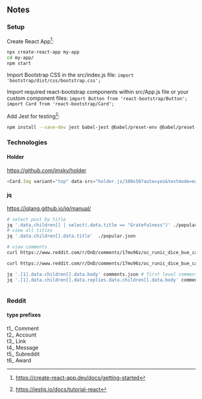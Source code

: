 ## Notes

### Setup

Create React App[^1]:
```sh
npx create-react-app my-app
cd my-app/
npm start
```

Import Bootstrap CSS in the src/index.js file:
`import 'bootstrap/dist/css/bootstrap.css';`

Import required react-bootstrap components within src/App.js file or your custom component files:
`import Button from 'react-bootstrap/Button';`
`import Card from 'react-bootstrap/Card';`

Add Jest for testing[^4]:
```sh
npm install --save-dev jest babel-jest @babel/preset-env @babel/preset-react react-test-renderer
```



### Technologies


#### Holder
https://github.com/imsky/holder

```js
<Card.Img variant="top" data-src="holder.js/100x50?auto=yes&textmode=exact&theme=industrial" />
```

#### jq
https://jqlang.github.io/jq/manual/  
```sh
# select post by title
jq '.data.children[] | select(.data.title == "Gratefulness")' ./popular.json
# view all titles
jq '.data.children[].data.title'  ./popular.json

# view comments
curl https://www.reddit.com/r/DnD/comments/17mu96z/oc_runic_dice_bue_cats_eye_dice_set_and_box.json | jq . > comments.json

curl https://www.reddit.com/r/DnD/comments/17mu96z/oc_runic_dice_bue_cats_eye_dice_set_and_box.json | jq '.[1].data.children[].data.body'

jq '.[1].data.children[].data.body' comments.json # first level comments
jq '.[1].data.children[].data.replies.data.children[].data.body' comments.json # second level comments



```

### Reddit 

#### type prefixes
t1_	Comment  
t2_	Account  
t3_	Link  
t4_	Message  
t5_	Subreddit  
t6_	Award  





[^1]: https://create-react-app.dev/docs/getting-started
[^2]: https://reactstrap.github.io/?path=/story/home-installation--page
[^4]: https://jestjs.io/docs/tutorial-react